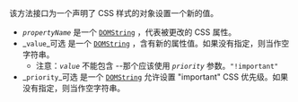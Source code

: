 该方法接口为一个声明了 CSS 样式的对象设置一个新的值。

- _`propertyName`_ 是一个 [`DOMString`](https://developer.mozilla.org/zh-CN/docs/Web/JavaScript/Reference/Global_Objects/String) ，代表被更改的 CSS 属性。
- _`value`_可选 是一个 [`DOMString`](https://developer.mozilla.org/zh-CN/docs/Web/JavaScript/Reference/Global_Objects/String) ，含有新的属性值。如果没有指定，则当作空字符串。
    - 注意：_`value`_ 不能包含 --那个应该使用 _`priority`_ 参数。`"!important"`
- _`priority`_可选 是一个 [`DOMString`](https://developer.mozilla.org/zh-CN/docs/Web/JavaScript/Reference/Global_Objects/String) 允许设置 "important" CSS 优先级。如果没有指定，则当作空字符串。
